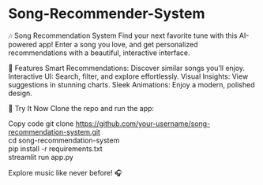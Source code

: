 # Song-Recommender-System
🎶 Song Recommendation System Find your next favorite tune with this AI-powered app! Enter a song you love, and get personalized recommendations with a beautiful, interactive interface.

🌟 Features
Smart Recommendations: Discover similar songs you’ll enjoy.
Interactive UI: Search, filter, and explore effortlessly.
Visual Insights: View suggestions in stunning charts.
Sleek Animations: Enjoy a modern, polished design.

🚀 Try It Now
Clone the repo and run the app:

Copy code git clone https://github.com/your-username/song-recommendation-system.git  
cd song-recommendation-system  
pip install -r requirements.txt  
streamlit run app.py  


Explore music like never before! 🎧
